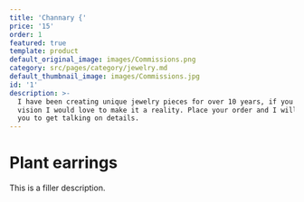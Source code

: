 ```yaml
---
title: 'Channary {'
price: '15'
order: 1
featured: true
template: product
default_original_image: images/Commissions.png
category: src/pages/category/jewelry.md
default_thumbnail_image: images/Commissions.jpg
id: '1'
description: >-
  I have been creating unique jewelry pieces for over 10 years, if you have a
  vision I would love to make it a reality. Place your order and I will email
  you to get talking on details.
---
```

# Plant earrings

This is a filler description.

